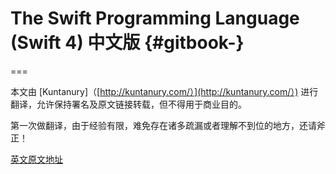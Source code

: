 # The Swift Programming Language \(Swift 4\) 中文版 {#gitbook-}

===



本文由 \[Kuntanury\]（[http://kuntanury.com/）](http://kuntanury.com/）) 进行翻译，允许保持署名及原文链接转载，但不得用于商业目的。

第一次做翻译，由于经验有限，难免存在诸多疏漏或者理解不到位的地方，还请斧正！

[英文原文地址](https://developer.apple.com/library/content/documentation/Swift/Conceptual/Swift_Programming_Language/index.html)

